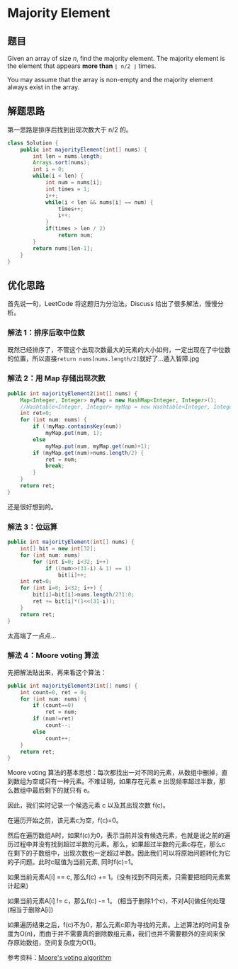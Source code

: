 # Majority Element

## 题目

Given an array of size *n*, find the majority element. The majority element is the element that appears **more than** `⌊ n/2 ⌋` times.

You may assume that the array is non-empty and the majority element always exist in the array.

## 解题思路

第一思路是排序后找到出现次数大于 n/2 的。

```java
class Solution {
    public int majorityElement(int[] nums) {
        int len = nums.length;
        Arrays.sort(nums);
        int i = 0;
        while(i < len) {
            int num = nums[i];
            int times = 1;
            i++;
            while(i < len && nums[i] == num) {
                times++;
                i++;
            }
            if(times > len / 2)
                return num;
        }
        return nums[len-1];
    }
}
```

## 优化思路

首先说一句，LeetCode 将这题归为分治法。Discuss 给出了很多解法，慢慢分析。

### 解法 1：排序后取中位数

既然已经排序了，不管这个出现次数最大的元素的大小如何，一定出现在了中位数的位置，所以直接`return nums[nums.length/2]`就好了...遁入智障.jpg 

### 解法 2：用 Map 存储出现次数

```java
public int majorityElement2(int[] nums) {
    Map<Integer, Integer> myMap = new HashMap<Integer, Integer>();
    //Hashtable<Integer, Integer> myMap = new Hashtable<Integer, Integer>();
    int ret=0;
    for (int num: nums) {
        if (!myMap.containsKey(num))
            myMap.put(num, 1);
        else
            myMap.put(num, myMap.get(num)+1);
        if (myMap.get(num)>nums.length/2) {
            ret = num;
            break;
        }
    }
    return ret;
}
```

还是很好想到的。

### 解法 3：位运算

```java
public int majorityElement(int[] nums) {
    int[] bit = new int[32];
    for (int num: nums)
        for (int i=0; i<32; i++) 
            if ((num>>(31-i) & 1) == 1)
                bit[i]++;
    int ret=0;
    for (int i=0; i<32; i++) {
        bit[i]=bit[i]>nums.length/2?1:0;
        ret += bit[i]*(1<<(31-i));
    }
    return ret;
}
```

太高端了一点点...

### 解法 4：Moore voting 算法

先把解法贴出来，再来看这个算法：

```java
public int majorityElement3(int[] nums) {
    int count=0, ret = 0;
    for (int num: nums) {
        if (count==0)
            ret = num;
        if (num!=ret)
            count--;
        else
            count++;
    }
    return ret;
}
```

Moore voting 算法的基本思想：每次都找出一对不同的元素，从数组中删掉，直到数组为空或只有一种元素。不难证明，如果存在元素 e 出现频率超过半数，那么数组中最后剩下的就只有 e。

因此，我们实时记录一个候选元素 c 以及其出现次数 f(c)。

在遍历开始之前，该元素c为空，f(c)=0。

然后在遍历数组A时，如果f(c)为0，表示当前并没有候选元素，也就是说之前的遍历过程中并没有找到超过半数的元素。那么，如果超过半数的元素c存在，那么c在剩下的子数组中，出现次数也一定超过半数。因此我们可以将原始问题转化为它的子问题。此时c赋值为当前元素, 同时f(c)=1。

如果当前元素A[i] == c, 那么f(c) += 1。(没有找到不同元素，只需要把相同元素累计起来)

如果当前元素A[i] != c，那么f(c) -= 1。 (相当于删除1个c)，不对A[i]做任何处理(相当于删除A[i])

如果遍历结束之后，f(c)不为0，那么元素c即为寻找的元素。上述算法的时间复杂度为O(n)，而由于并不需要真的删除数组元素，我们也并不需要额外的空间来保存原始数组，空间复杂度为O(1)。

参考资料：[Moore's voting algorithm](http://blog.csdn.net/chfe007/article/details/42919017)